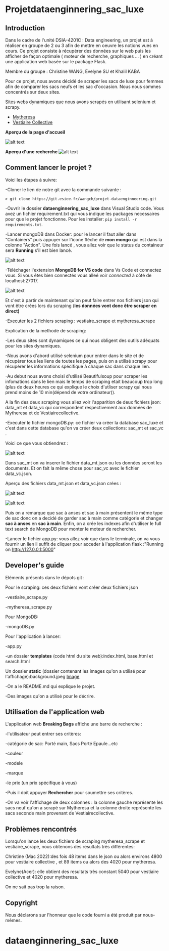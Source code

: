 # Projetdataenginnering_sac_luxe



## Introduction

Dans le cadre de l'unité DSIA-4201C : Data engineering, un projet est à réaliser en groupe de 2 ou 3 afin de mettre en oeuvre les notions vues en cours. Ce projet consiste à récupérer des données sur le web puis les afficher de façon optimale ( moteur de recherche, graphiques ... ) en créant une application web basée sur le package Flask.

Membre du groupe : Christine WANG, Evelyne SU et Khalil KABA

Pour ce projet, nous avons décidé de scraper les sacs de luxe pour femmes afin de comparer les sacs neufs et les sac d'occasion. Nous nous sommes concentrés sur deux sites.

Sites webs dynamiques que nous avons scrapés en utilisant selenium et scrapy. 
- [Mytheresa](https://www.mytheresa.com/fr-fr/bags.html)
- [Vestiaire Collective](https://fr.vestiairecollective.com/sacs-femme/#gender=Femme%231)

**Aperçu de la page d'accueil**

![alt text](accueil.jpeg)

**Aperçu d'une recherche**
![alt text](recherche.png)



## Comment lancer le projet ?
Voici les étapes à suivre:

-Cloner le lien de notre git avec la commande suivante : 

 ```
> git clone https://git.esiee.fr/wangch/projet-dataenginneering.git

```
-Ouvrir le dossier **dataenginnering_sac_luxe** dans Visual Studio code.
Vous avez un fichier requirement.txt qui vous indique les packages necessaires pour que le projet fonctionne.
Pour les installer: `pip install -r requirements.txt`.

-Lancer mongoDB dans Docker: pour le lancer il faut aller dans "Containers" puis appuyer sur l'icone flèche de **mon mongo**  qui est dans la colonne "Action".
Une fois lancé , vous allez voir que le status du containeur sera **Running** s'il est bien lancé.

![alt text](photo_docker.png)

-Téléchager l'extension **MongoDB for VS code** dans Vs Code et connectez vous. Si vous êtes bien connectés vous alleé voir _connected_ à côté de localhost:27017.

![alt text](connected.png)

Et c'est à partir de maintenant qu'on peut faire entrer nos fichiers json qui vont être crées lors du scraping (**les données vont donc être scraper en direct)**

-Executer les 2 fichiers scraping : vestiaire_scrape et mytheresa_scrape

Explication de la methode de scraping: 

-Les deux sites sont dynamiques ce qui nous obligent des outils adéquats pour les sites dynamiques.

-Nous avons d'abord utilisé selenium pour entrer dans le site et de récupérer tous les liens de toutes les pages, puis on a utilisé scrapy pour récupérer les informations spécifique à chaque sac dans chaque lien.

-Au debut nous avons choisi d'utilisé Beautifulsoup pour scraper les infomations dans le lien mais le temps de scraping etait beaucoup trop long (plus de deux heures ce qui explique le choix d'utliser scrapy qui nous prend moins de 10 min(dépend de votre ordinateur)).

A la fin des deux scraping vous allez voir l'apparition de deux fichiers json:  data_mt et data_vc qui correspondent respectivement aux données de Mytheresa et de Vestiairecollective.

-Executer le fichier mongoDB.py: ce fichier va créer la database sac_luxe et c'est dans cette database qu'on va créer deux collections: sac_mt et sac_vc .

Voici ce que vous obtiendrez :

![alt text](data_base_et_collections.png)

Dans sac_mt on va inserer le fichier data_mt.json ou les données seront les documents. Et on fait la même chose pour sac_vc avec le fichier data_vc.json.

Aperçu des fichiers data_mt.json et data_vc.json crées :

![alt text](data_mt.png)

![alt text](data_vc.png)


Puis on a remarque que sac à anses et sac à main présentent le même type de sac donc on a decidé de garder sac à main comme catégorie et changer **sac à anses** en **sac à main**.
Enfin, on a crée les indexes afin d'utiliser le full text search de MongoDB pour monter le moteur de rechercher.


-Lancer le fichier app.py:
vous allez voir que dans le terminale, on va vous fournir un lien il suffit de cliquer pour acceder à l'application flask :"Running on http://127.0.0.1:5000"





## Developer's guide

Eléments présents dans le dépots git :



Pour le scraping: ces deux fichiers vont créer deux fichiers json 

-vestiaire_scrape.py

-mytheresa_scrape.py


Pour MongoDB:

-mongoDB.py

Pour l'application à lancer:

-app.py

-un dossier **templates** (code html du site web):index.html, base.html et search.html

Un dossier **static** (dossier contenant les images qu'on a utilisé pour l'affichage):background.jpeg
[Image](https://www.istockphoto.com/fr/vectoriel/abstrait-rose-blush-fond-aquarelle-liquide-avec-des-lignes-dorées-des-points-et-gm1330963152-414239373)



-On a le README.md qui explique le projet.

-Des images qu'on a utilisé pour le décrire.


## Utilisation de l'application web

L'application web **Breaking Bags** affiche une barre de recherche :

-l'utilisateur peut entrer ses critères: 

-catégorie de sac: Porté main, Sacs Porté Epaule...etc

-couleur

-modele

-marque

-le prix (un prix spécifique à vous)

-Puis il doit appuyer **Rechercher** pour soumettre ses critères.

-On va voir l'affichage de deux colonnes : la colonne gauche représente les sacs neuf qu'on a scrapé sur Mytheresa et la colonne droite représente les sacs seconde main provenant de Vestiairecollective.

## Problèmes rencontrés

Lorsqu'on lance les deux fichiers de scraping mytheresa_scrape et vestiaire_scrape, nous obtenons des resultats très différentes:

Christine (Mac 2022):des fois 48 items dans le json ou alors environs 4800 pour vestiaire collective , et 89 items ou alors des 4020 pour mytheresa.

Evelyne(Acer): elle obtient des resultats très constant 5040 pour vestiaire collective et 4020 pour mytheresa.

On ne sait pas trop la raison.

## Copyright

Nous déclarons sur l'honneur que le code fourni a été produit par nous-mêmes.
# dataenginnering_sac_luxe

